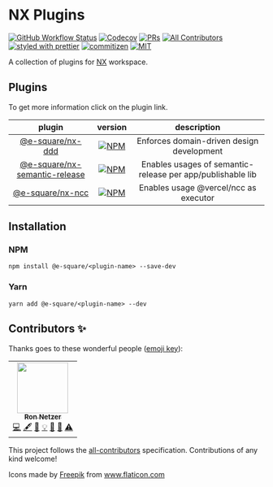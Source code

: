 # NX Plugins

[![GitHub Workflow Status](https://img.shields.io/github/workflow/status/e-square-io/nx-plugins/Main%20Workflow?style=flat-square)](https://github.com/e-square-io/nx-plugins/actions/workflows/main.yml)
[![Codecov](https://img.shields.io/codecov/c/github/e-square-io/nx-plugins?logo=codecov&style=flat-square&token=JR0CGZBPQ5)](https://app.codecov.io/gh/e-square-io/nx-plugins)
[![PRs](https://img.shields.io/badge/PRs-welcome-brightgreen.svg?style=flat-square)](.github/PULL_REQUEST_TEMPLATE.md)
[![All Contributors](https://img.shields.io/badge/all_contributors-1-orange.svg?style=flat-square)](#contributors-)
[![styled with prettier](https://img.shields.io/badge/styled_with-prettier-ff69b4.svg?style=flat-square)](https://github.com/prettier/prettier)
[![commitizen](https://img.shields.io/badge/commitizen-friendly-brightgreen.svg?style=flat-square)](./.github/CONTRIBUTING.md#commit-message-format)
[![MIT](https://img.shields.io/packagist/l/doctrine/orm.svg?style=flat-square)](LICENSE)

A collection of plugins for [NX](https://nx.dev) workspace.

## Plugins

To get more information click on the plugin link.

|             plugin              |                            version                            |                        description                         |
| :-----------------------------: | :-----------------------------------------------------------: | :--------------------------------------------------------: |
|       [@e-square/nx-ddd]        |              [![NPM][nx-ddd-badge]][nx-ddd-link]              |         Enforces domain-driven design development          |
| [@e-square/nx-semantic-release] | [![NPM][nx-semantic-release-badge]][nx-semantic-release-link] | Enables usages of semantic-release per app/publishable lib |
|       [@e-square/nx-ncc]        |       [![NPM][nx-ncc-badge]][nx-semantic-release-link]        |           Enables usage @vercel/ncc as executor            |

[@e-square/nx-ddd]: ./packages/ddd
[nx-ddd-link]: https://www.npmjs.com/package/@e-square/nx-ddd
[nx-ddd-badge]: https://img.shields.io/npm/v/@e-square/nx-ddd?logo=npm&style=flat-square
[@e-square/nx-semantic-release]: ./packages/semantic-release
[nx-semantic-release-link]: https://www.npmjs.com/package/@e-square/nx-semantic-release
[nx-semantic-release-badge]: https://img.shields.io/npm/v/@e-square/nx-semantic-release?logo=npm&style=flat-square
[@e-square/nx-ncc]: ./packages/ncc
[nx-ncc-link]: https://www.npmjs.com/package/@e-square/nx-ncc
[nx-ncc-badge]: https://img.shields.io/npm/v/@e-square/nx-ncc?logo=npm&style=flat-square

## Installation

### NPM

`npm install @e-square/<plugin-name> --save-dev`

### Yarn

`yarn add @e-square/<plugin-name> --dev`

## Contributors ✨

Thanks goes to these wonderful people ([emoji key](https://allcontributors.org/docs/en/emoji-key)):

<!-- ALL-CONTRIBUTORS-LIST:START - Do not remove or modify this section -->
<!-- prettier-ignore-start -->
<!-- markdownlint-disable -->
<table>
  <tr>
    <td align="center"><a href="https://github.com/ronnetzer"><img src="https://avatars.githubusercontent.com/u/1116785?v=4?s=100" width="100px;" alt=""/><br /><sub><b>Ron Netzer</b></sub></a><br /><a href="https://github.com/ronnetzer/test/commits?author=ronnetzer" title="Code">💻</a> <a href="#content-ronnetzer" title="Content">🖋</a> <a href="https://github.com/ronnetzer/test/commits?author=ronnetzer" title="Documentation">📖</a> <a href="#example-ronnetzer" title="Examples">💡</a> <a href="#ideas-ronnetzer" title="Ideas, Planning, & Feedback">🤔</a> <a href="#maintenance-ronnetzer" title="Maintenance">🚧</a> <a href="https://github.com/ronnetzer/test/commits?author=ronnetzer" title="Tests">⚠️</a></td>
  </tr>
</table>

<!-- markdownlint-restore -->
<!-- prettier-ignore-end -->

<!-- ALL-CONTRIBUTORS-LIST:END -->

This project follows the [all-contributors](https://github.com/all-contributors/all-contributors) specification. Contributions of any kind welcome!

<div>Icons made by <a href="https://www.freepik.com/" title="Freepik">Freepik</a> from <a href="https://www.flaticon.com/" title="Flaticon">www.flaticon.com</a></div>
